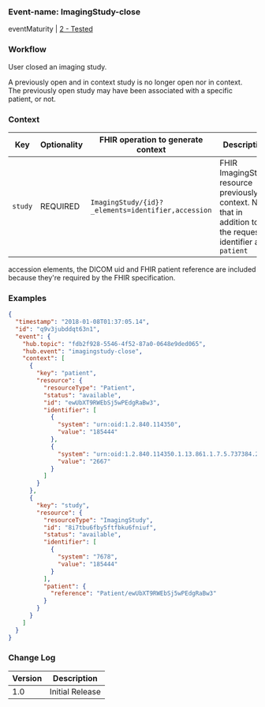 ### Event-name: ImagingStudy-close

eventMaturity | [2 - Tested](3-1-2-eventmaturitymodel.html)

### Workflow

User closed an imaging study.

A previously open and in context study is no longer open nor in context. The previously open study may have been associated with a specific patient, or not.

### Context

Key | Optionality | FHIR operation to generate context | Description
----- | -------- | ---- | ----
`study` | REQUIRED | `ImagingStudy/{id}?_elements=identifier,accession` | FHIR ImagingStudy resource previously in context. Note that in addition to the request identifier and `patient` | REQUIRED | `Patient/{id}?_elements=identifier` | FHIR Patient resource describing the patient associated with the study currently in context.
accession elements, the DICOM uid and FHIR patient reference are included because they're required by the FHIR specification.

### Examples

```json
{
  "timestamp": "2018-01-08T01:37:05.14",
  "id": "q9v3jubddqt63n1",
  "event": {
    "hub.topic": "fdb2f928-5546-4f52-87a0-0648e9ded065",
    "hub.event": "imagingstudy-close",
    "context": [
      {
        "key": "patient",
        "resource": {
          "resourceType": "Patient",
          "status": "available",
          "id": "ewUbXT9RWEbSj5wPEdgRaBw3",
          "identifier": [
            {
              "system": "urn:oid:1.2.840.114350",
              "value": "185444"
            },
            {
              "system": "urn:oid:1.2.840.114350.1.13.861.1.7.5.737384.27000",
              "value": "2667"
            }
          ]
        }
      },
      {
        "key": "study",
        "resource": {
          "resourceType": "ImagingStudy",
          "id": "8i7tbu6fby5ftfbku6fniuf",
          "status": "available",
          "identifier": [
            {
              "system": "7678",
              "value": "185444"
            }
          ],
          "patient": {
            "reference": "Patient/ewUbXT9RWEbSj5wPEdgRaBw3"
          }
        }
      }
    ]
  }
}
```

### Change Log

Version | Description
---- | ----
1.0 | Initial Release
